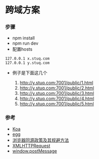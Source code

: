 # 跨域方案

### 步骤

* npm install
* npm run dev
* 配置hosts

```
127.0.0.1 x.stuq.com
127.0.0.1 y.stuq.com
```

* 例子是下面这几个

    1. http://y.stuq.com:7001/public/1.html
    2. http://y.stuq.com:7001/public/2.html
    3. http://y.stuq.com:7001/public/3.html
    4. http://y.stuq.com:7001/public/4.html
    5. http://y.stuq.com:7001/public/5.html

### 参考

* [Koa](https://github.com/koajs/koa)
* [egg](https://eggjs.org/)
* [浏览器同源政策及其规避方法](http://www.ruanyifeng.com/blog/2016/04/same-origin-policy.html)
* [XMLHTTPRequest](https://developer.mozilla.org/zh-CN/docs/Web/API/XMLHttpRequest)
* [window.postMessage](https://developer.mozilla.org/zh-CN/docs/Web/API/Window/postMessage)